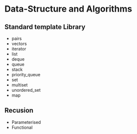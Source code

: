 # Data-Structure and Algorithms


## Standard template Library

- pairs
- vectors
- iterator
- list
- deque
- queue
- stack 
- priority_queue
- set
- multiset
- unordered_set
- map

## Recusion

- Parameterised
- Functional